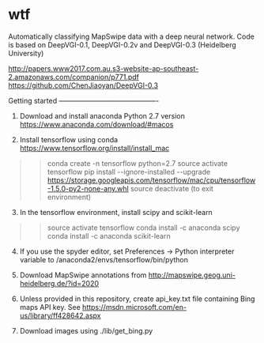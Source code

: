 # wtf


Automatically classifying MapSwipe data with a deep neural network.
Code is based on DeepVGI-0.1, DeepVGI-0.2v and DeepVGI-0.3 (Heidelberg University)

http://papers.www2017.com.au.s3-website-ap-southeast-2.amazonaws.com/companion/p771.pdf
https://github.com/ChenJiaoyan/DeepVGI-0.3


Getting started
——————————————-

1. Download and install anaconda Python 2.7 version
https://www.anaconda.com/download/#macos

2. Install tensorflow using conda
https://www.tensorflow.org/install/install_mac
>> conda create -n tensorflow python=2.7
>> source activate tensorflow
>> pip install --ignore-installed --upgrade \
 https://storage.googleapis.com/tensorflow/mac/cpu/tensorflow-1.5.0-py2-none-any.whl
>> source deactivate (to exit environment)

3. In the tensorflow environment, install scipy and scikit-learn
>> source activate tensorflow
>> conda install -c anaconda scipy
>> conda install -c anaconda scikit-learn

4. If you use the spyder editor, set 
Preferences -> Python interpreter variable to
/anaconda2/envs/tensorflow/bin/python

5. Download MapSwipe annotations from http://mapswipe.geog.uni-heidelberg.de/?id=2020

6. Unless provided in this repository, create api_key.txt file containing Bing maps API key. See https://msdn.microsoft.com/en-us/library/ff428642.aspx

7. Download images using ./lib/get_bing.py

